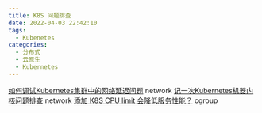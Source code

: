 ```yaml
---
title: K8S 问题排查
date: 2022-04-03 22:42:10
tags:
  - Kubenetes
categories:
  - 分布式 
  - 云原生
  - Kubernetes
---
```


<p></p>
<!-- more -->

[如何调试Kubernetes集群中的网络延迟问题](https://mp.weixin.qq.com/s/pRRc4CUM8ebytRWWwe1JkA) network
[记一次Kubernetes机器内核问题排查](https://corvo.myseu.cn/2021/03/21/2021-03-21-%E8%AE%B0%E4%B8%80%E6%AC%A1kubernetes%E6%9C%BA%E5%99%A8%E5%86%85%E6%A0%B8%E9%97%AE%E9%A2%98%E7%9A%84%E6%8E%92%E6%9F%A5/) network
[添加 K8S CPU limit 会降低服务性能？](https://mp.weixin.qq.com/s/cR6MpQu-n1cwMbXmVaXqzQ)  cgroup